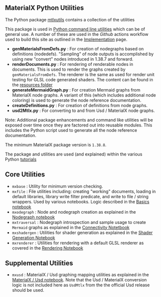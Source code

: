 ## MaterialX Python Utilities

The Python package <a href="https://github.com/kwokcb/MaterialX_Learn/tree/main/pymaterialx/mtlxutils/" target="_blank">mtlxutils</a>
contains a collection of the utilities

This package is used in [Python command line
utilities](https://github.com/kwokcb/MaterialX_Learn/tree/main/pymaterialx) which can be of general use. A number of these are used in the *Github* actions workflow used to build this site as outlined in the
[Implementation](implementation.html) page.

-   **genMaterialsFromDefs.py** : For creation of nodegraphs based on definitions (nodedefs). "Sampling" of node outputs is accomplished by using new "convert" nodes introduced in 1.38.7 and forward.
-   **renderDocuments.py** : For rendering of renderable nodes in documents. This is used to render the graphs created by `genMaterialsFromDefs`. The renderer is the same as used for render unit testing for GLSL code generated shaders. The content can be found in the [resources folder](https://github.com/kwokcb/MaterialX_Learn/tree/main/resources/mtlx/nodedef_materials)
-   **generateMermaidGraph.py** : For creation Mermaid graphs from MaterialX node graphs. A variant of this (which includes additional node coloring) is used to generate the node reference documentation.
-   **createDefinitions.py** : For creation of definitions from node graphs.
-   **usd2Mtlx.py** : For converting to and from Usd / MaterialX node graphs.

Note: Additional package enhancements and command like utilities will be exposed over time once they are factored out into reusable modules. This includes the Python script used to generate all the node reference
documentation.

The minimum MaterialX package version is `1.38.8`.

The package and utilities are used (and explained) within the various Python [tutorials](https://kwokcb.github.io/MaterialX_Learn/documents/jupyter_example.html)

## Core Utilities

-   `mxbase` : Utility for minimum version checking.
-   `mxfile` : File utilities including: creating "working" documents, loading in default libraries, library write filter predicate, and write to file / string wrappers. Used by various notebooks. Logic described in the [Basics notebook](https://github.com/kwokcb/MaterialX_Learn/tree/main/pymaterialx/mtlx_basics_notebook.ipynb)
-   `mxodegraph` : Node and nodegraph creation as explained in the [Nodegraph notebook](https://github.com/kwokcb/MaterialX_Learn/tree/main/pymaterialx/mtlx_graphs_notebook.ipynb)
-   `mxtraversal` : Nodegraph introspection and sample usage to create `Mermaid` graphs as explained in the [Connectivity Notetbook](https://github.com/kwokcb/MaterialX_Learn/tree/main/pymaterialx/mtlx_connectivity_notebook.ipynb)
-   `mxshadergen` : Utilities for shader generation as explained in the [Shader Generation Notebook](https://github.com/kwokcb/MaterialX_Learn/blob/main/pymaterialx/mtlx_shadergen_notebook.ipynb)
-   `mxrenderer` : Utilities for rendering with a default GLSL renderer as covered in the [Rendering Notebook](https://github.com/kwokcb/MaterialX_Learn/blob/main/pymaterialx/mtlx_render_notebook.ipynb)

## Supplemental Utilities

-   `mxusd` : MaterialX / Usd graphing mapping utilities as explained in the [MaterialX / Usd notebook](https://github.com/kwokcb/MaterialX_Learn/tree/main/pymaterialx/mtlx_usd_notebook.ipynb).
    Note that the Usd / MaterialX conversion logic is not included here as `UsdMtlx` from the the official Usd release should be used.
